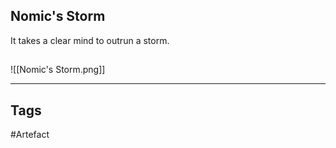 ## Nomic's Storm
It takes a clear mind to outrun a storm.
## 
![[Nomic's Storm.png]]

---
## Tags
#Artefact